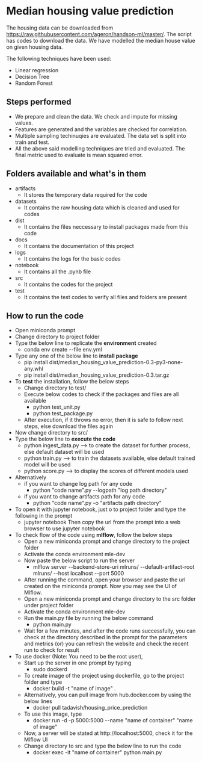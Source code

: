 # Median housing value prediction

The housing data can be downloaded from https://raw.githubusercontent.com/ageron/handson-ml/master/. The script has codes to download the data. We have modelled the median house value on given housing data.

The following techniques have been used:

 - Linear regression
 - Decision Tree
 - Random Forest

## Steps performed
 - We prepare and clean the data. We check and impute for missing values.
 - Features are generated and the variables are checked for correlation.
 - Multiple sampling techinuqies are evaluated. The data set is split into train and test.
 - All the above said modelling techniques are tried and evaluated. The final metric used to evaluate is mean squared error.

## Folders available and what's in them
 - artifacts
   - It stores the temporary data required for the code
 - datasets
   - It contains the raw housing data which is cleaned and used for codes
 - dist
   - It contains the files neccessary to install packages made from this code
 - docs
   - It contains the documentation of this project
 - logs
   - It contains the logs for the basic codes
 - notebook
   - It contains all the .pynb file
 - src
   - It contains the codes for the project
 - test
   - It contains the test codes to verify all files and folders are present 

## How to run the code
 - Open miniconda prompt
 - Change directory to project folder
 - Type the below line to replicate the **environment** created
   - conda env create --file env.yml
 - Type any one of the below line to **install package**
   - pip install dist/median_housing_value_prediction-0.3-py3-none-any.whl
   - pip install dist/median_housing_value_prediction-0.3.tar.gz
 - To **test** the installation, follow the below steps
   - Change directory to test/
   - Execute below codes to check if the packages and files are all available
     - python test_unit.py
     - python test_package.py
   - After execution, if it throws no error, then it is safe to follow next steps, else download the files again
 - Now change directory to src/
 - Type the below line to **execute the code**
   - python ingest_data.py --> to create the dataset for further process, else default dataset will be used
   - python train.py --> to train the datasets available, else default trained model will be used
   - python score.py --> to display the scores of different models used
 - Alternatively 
   - if you want to change log path for any code
     - python "code name".py --logpath "log path directory"
   - if you want to change artifacts path for any code
     - python "code name".py -o "artifacts path directory"
 - To open it with jupyter notebook, just o to project folder and type the following in the prompt
   - jupyter notebook
   Then copy the url from the prompt into a web browser to use jupyter notebook
 - To check flow of the code using **mlflow**, follow the below steps
   - Open a new miniconda prompt and change directory to the project folder
   - Activate the conda environment mle-dev
   - Now paste the below script to run the server
     - mlflow server --backend-store-uri mlruns/ --default-artifact-root mlruns/ --host localhost --port 5000
   - After running the command, open your browser and paste the url created on the miniconda prompt. Now you may see the UI of Mlflow.
   - Open a new miniconda prompt and change directory to the src folder under project folder
   - Activate the conda environment mle-dev
   - Run the main.py file by running the below command
     - python main.py
   - Wait for a few minutes, and after the code runs successfully, you can check at the directory described in the prompt for the parameters and metrics (or) you can refresh the website and check the recent run to check for result
 - To use docker (Note: You need to be the root user),
   - Start up the server in one prompt by typing
     - sudo dockerd
   - To create image of the project using dockerfile, go to the project folder and type
     - docker build -t "name of image" .
   - Alternatively, you can pull image from hub.docker.com by using the below lines
     - docker pull tadavish/housing_price_prediction
   - To use this image, type
     - docker run -d -p 5000:5000 --name "name of container" "name of image"
   - Now, a server will be stated at http://localhost:5000, check it for the Mlflow UI
   - Change directory to src and type the below line to run the code
     - docker exec -it "name of container" python main.py
